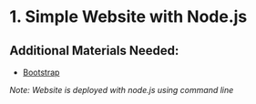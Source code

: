 # 1. Simple Website with Node.js

## Additional Materials Needed:

* [Bootstrap](https://www.bootstrap.com/)

_Note: Website is deployed with node.js using command line_

